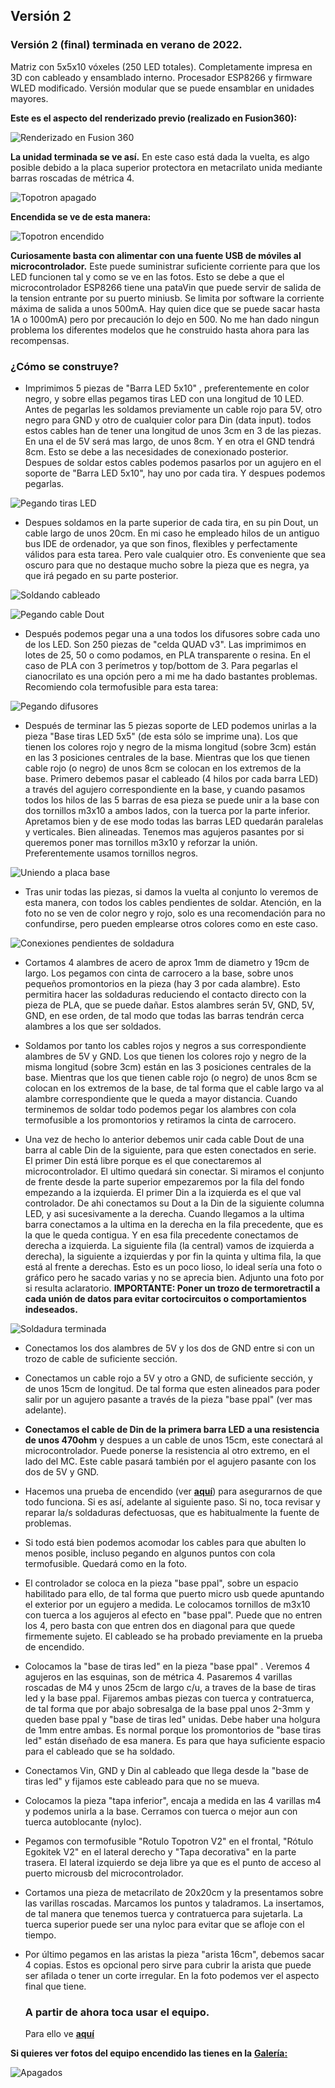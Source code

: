## Versión 2


### **Versión 2** (final) terminada en verano de 2022. 
 
Matriz con 5x5x10 vóxeles (250 LED totales). Completamente impresa en 3D con cableado y ensamblado interno. Procesador ESP8266 y firmware WLED modificado. Versión modular que se puede ensamblar en unidades mayores.

**Este es el aspecto del renderizado previo (realizado en Fusion360):**

![Renderizado en Fusion 360](Imagenes/TopotronS1.png)

**La unidad terminada se ve así.** En este caso está dada la vuelta, es algo posible debido a la placa superior protectora en metacrilato unida mediante barras roscadas de métrica 4.

![Topotron apagado](Imagenes/Apagado.png)

**Encendida se ve de esta manera:**

![Topotron encendido](Imagenes/Encendido.png)

**Curiosamente basta con alimentar con una fuente USB de móviles al microcontrolador.** Este puede suministrar suficiente corriente para que los LED funcionen tal y como se ve en las fotos. Esto se debe a que el microcontrolador ESP8266 tiene una pataVin que puede servir de salida de la tension entrante por su puerto miniusb. Se limita por software la corriente máxima de salida a unos 500mA. Hay quien dice que se puede sacar hasta 1A o 1000mA) pero por precaución lo dejo en 500. No me han dado ningun problema los diferentes modelos que he construido hasta ahora para las recompensas.

### ¿Cómo se construye?

- Imprimimos 5 piezas de "Barra LED 5x10" , preferentemente en color negro, y sobre ellas pegamos tiras LED con una longitud de 10 LED. Antes de pegarlas les soldamos previamente un cable rojo para 5V, otro negro para GND y otro de cualquier color para Din (data input). todos estos cables han de tener una longitud de unos 3cm en 3 de las piezas. En una el de 5V será mas largo, de unos 8cm. Y en otra el GND tendrá 8cm. Esto se debe a las necesidades de conexionado posterior. Despues de soldar estos cables podemos pasarlos por un agujero en el soporte de "Barra LED 5x10", hay uno por cada tira. Y despues podemos pegarlas.

![Pegando tiras LED](Imagenes/Pegandotirasled.png)

- Despues soldamos en la parte superior de cada tira, en su pin Dout, un cable largo de unos 20cm. En mi caso he empleado hilos de un antiguo bus IDE de ordenador, ya que son finos, flexibles y perfectamente válidos para esta tarea. Pero vale cualquier otro. Es conveniente que sea oscuro para que no destaque mucho sobre la pieza que es negra, ya que irá pegado en su parte posterior.

![Soldando cableado](Imagenes/Soldandocableado.png)

![Pegando cable Dout](Imagenes/PegandocableDout.png)

- Después podemos pegar una a una todos los difusores sobre cada uno de los LED. Son 250 piezas de "celda QUAD v3". Las imprimimos en lotes de 25, 50 o como podamos, en PLA transparente o resina. En el caso de PLA con 3 perímetros y top/bottom de 3. Para pegarlas  el cianocrilato es una opción pero a mi me ha dado bastantes problemas. Recomiendo cola termofusible para esta tarea:

![Pegando difusores](Imagenes/Pegandodifusores.png)

- Después de terminar las 5 piezas soporte de LED podemos unirlas a la pieza "Base tiras LED 5x5" (de esta sólo se imprime una). Los que tienen los colores rojo y negro de la misma longitud (sobre 3cm) están en las 3 posiciones centrales de la base. Mientras que los que tienen cable rojo (o negro) de unos 8cm se colocan en los extremos de la base. Primero debemos pasar el cableado (4 hilos por cada barra LED) a través del agujero correspondiente en la base, y cuando pasamos todos los hilos de las 5 barras de esa pieza se puede unir a la base con dos tornillos m3x10 a ambos lados, con la tuerca por la parte inferior. Apretamos bien y de ese modo todas las barras LED quedarán paralelas y verticales. Bien alineadas. Tenemos mas agujeros pasantes por si queremos poner mas tornillos m3x10 y reforzar la unión. Preferentemente usamos tornillos negros.

![Uniendo a placa base](Imagenes/Uniendoaplacabase.png)

- Tras unir todas las piezas, si damos la vuelta al conjunto lo veremos de esta manera, con todos los cables pendientes de soldar. Atención, en la foto no se ven de color negro y rojo, solo es una recomendación para no confundirse, pero pueden emplearse otros colores como en este caso.

![Conexiones pendientes de soldadura](Imagenes/Conexionespdtessoldadura.png)

- Cortamos 4 alambres de acero de aprox 1mm de diametro y 19cm de largo. Los pegamos con cinta de carrocero a la base, sobre unos pequeños promontorios en la pieza (hay 3 por cada alambre). Esto permitira hacer las soldaduras reduciendo el contacto directo con la pieza de PLA, que se puede dañar. Estos alambres serán 5V, GND, 5V, GND, en ese orden, de tal modo que todas las barras tendrán cerca alambres a los que ser soldados.

- Soldamos por tanto los cables rojos y negros a sus correspondiente alambres de 5V y GND. Los que tienen los colores rojo y negro de la misma longitud (sobre 3cm) están en las 3 posiciones centrales de la base. Mientras que los que tienen cable rojo (o negro) de unos 8cm se colocan en los extremos de la base, de tal forma que el cable largo va al alambre correspondiente que le queda a mayor distancia. Cuando terminemos de soldar todo podemos pegar los alambres con cola termofusible a los promontorios y retiramos la cinta de carrocero.

- Una vez de hecho lo anterior debemos unir cada cable Dout de una barra al cable Din de la siguiente, para que esten conectados en serie. El primer Din está libre porque es el que conectaremos al microcontrolador. El ultimo quedará sin conectar. Si miramos el conjunto de frente desde la parte superior empezaremos por la fila del fondo empezando a la izquierda. El primer Din a la izquierda es el que val controlador. De ahi conectamos su Dout a la Din de la siguiente columna LED, y asi sucesivamente a la derecha. Cuando llegamos a la ultima barra conectamos a la ultima en la derecha en la fila precedente, que es la que le queda contigua. Y en esa fila precedente conectamos de derecha a izquierda. La siguiente fila (la central) vamos de izquierda a derecha), la siguiente a izquierdas y por fin la quinta y ultima fila, la que está al frente a derechas. Esto es un poco lioso, lo ideal sería una foto o gráfico pero he sacado varias y no se aprecia bien. Adjunto una foto por si resulta aclaratorio. **IMPORTANTE: Poner un trozo de termoretractil a cada unión de datos para evitar cortocircuitos o comportamientos indeseados.**

![Soldadura terminada](Imagenes/Soldaduraterminada.png)

- Conectamos los dos alambres de 5V y los dos de GND entre si con un trozo de cable de suficiente sección.

- Conectamos un cable rojo a 5V y otro a GND, de suficiente sección, y de unos 15cm de longitud. De tal forma que esten alineados para poder salir por un agujero pasante a través de la pieza "base ppal" (ver mas adelante).

- **Conectamos el cable de Din de la primera barra LED a una resistencia de unos 470ohm** y despues a un cable de unos 15cm, este conectará al microcontrolador. Puede ponerse la resistencia al otro extremo, en el lado del MC. Este cable pasará también por el agujero pasante con los dos de 5V y GND.

- Hacemos una prueba de encendido (ver [**aquí**](/SW%20y%20configuración/README.md)) para asegurarnos de que todo funciona. Si es así, adelante al siguiente paso. Si no, toca revisar y reparar la/s soldaduras defectuosas, que es habitualmente la fuente de problemas.

- Si todo está bien podemos acomodar los cables para que abulten lo menos posible, incluso pegando en algunos puntos con cola termofusible. Quedará como en la foto.

- El controlador se coloca en la pieza "base ppal", sobre un espacio habilitado para ello, de tal forma que puerto micro usb quede apuntando el exterior por un egujero a medida. Le colocamos tornillos de m3x10 con tuerca a los agujeros al efecto en "base ppal". Puede que no entren los 4, pero basta con que entren dos en diagonal para que quede firmemente sujeto. El cableado se ha probado previamente en la prueba de encendido.

- Colocamos la "base de tiras led" en la pieza "base ppal" . Veremos 4 agujeros en las esquinas, son de métrica 4. Pasaremos 4 varillas roscadas de M4 y unos 25cm de largo c/u, a traves de la base de tiras led y la base ppal. Fijaremos ambas piezas con tuerca y contratuerca, de tal forma que por abajo sobresalga de la base ppal unos 2-3mm y queden base ppal y "base de tiras led" unidas. Debe haber una holgura de 1mm entre ambas. Es normal porque los promontorios de "base tiras led" están diseñado de esa manera. Es para que haya suficiente espacio para el cableado que se ha soldado.

- Conectamos Vin, GND y Din al cableado que llega desde la "base de tiras led" y fijamos este cableado para que no se mueva.

- Colocamos la pieza "tapa inferior", encaja a medida en las 4 varillas m4 y podemos unirla a la base. Cerramos con tuerca o mejor aun con tuerca autoblocante (nyloc).

- Pegamos con termofusible "Rotulo Topotron V2" en el frontal, "Rótulo Egokitek V2" en el lateral derecho y "Tapa decorativa" en la parte trasera. El lateral izquierdo se deja libre ya que es el punto de acceso al puerto microusb del microcontrolador.

- Cortamos una pieza de metacrilato de 20x20cm y la presentamos sobre las varillas roscadas. Marcamos los puntos y taladramos. La insertamos, de tal manera que tenemos tuerca y contratuerca para sujetarla. La tuerca superior puede ser una nyloc para evitar que se afloje con el tiempo.

- Por último pegamos en las aristas la pieza "arista 16cm", debemos sacar 4 copias. Estos es opcional pero sirve para cubrir la arista que puede ser afilada o tener un corte irregular. En la foto podemos ver el aspecto final que tiene. 
 
  ### A partir de ahora toca usar el equipo. 
  
  Para ello ve [**aquí**](/SW%20y%20configuración/README.md)

**Si quieres ver fotos del equipo encendido las tienes en la**  [**Galería:**](/Galería)

![Apagados](Imagenes/Apagados.png)







